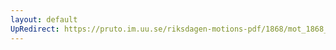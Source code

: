 ```yaml
---
layout: default
UpRedirect: https://pruto.im.uu.se/riksdagen-motions-pdf/1868/mot_1868__ak__74/mot_1868__ak__74-001.pdf
---
```

